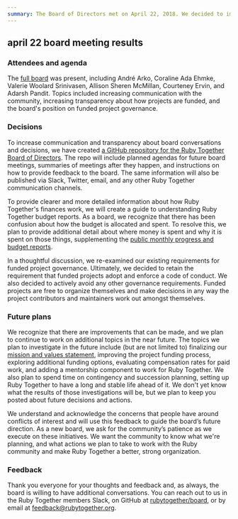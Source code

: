 ```yaml
---
summary: The Board of Directors met on April 22, 2018. We decided to implement additional transparency efforts, add new communication channels, as well as picking several topics for future planning work.
---
```

## april 22 board meeting results

### Attendees and agenda

The [full board](https://rubytogether.org/team) was present, including André Arko, Coraline Ada Ehmke, Valerie Woolard Srinivasen, Allison Sheren McMillan, Courteney Ervin, and Adarsh Pandit. Topics included increasing communication with the community, increasing transparency about how projects are funded, and the board's position on funded project governance.

### Decisions

To increase communication and transparency about board conversations and decisions, we have created [a GitHub repository for the Ruby Together Board of Directors](https://github.com/rubytogether/board). The repo will include planned agendas for future board meetings, summaries of meetings after they happen, and instructions on how to provide feedback to the board. The same information will also be published via Slack, Twitter, email, and any other Ruby Together communication channels.

To provide clearer and more detailed information about how Ruby Together's finances work, we will create a guide to understanding Ruby Together budget reports. As a board, we recognize that there has been confusion about how the budget is allocated and spent. To resolve this, we plan to provide additional detail about where money is spent and why it is spent on those things, supplementing the [public monthly progress and budget reports](https://rubytogether.org/news/).

In a thoughtful discussion, we re-examined our existing requirements for funded project governance. Ultimately, we decided to retain the requirement that funded projects adopt and enforce a code of conduct. We also decided to actively avoid any other governance requirements. Funded projects are free to organize themselves and make decisions in any way the project contributors and maintainers work out amongst themselves.

### Future plans

We recognize that there are improvements that can be made, and we plan to continue to work on additional topics in the near future. The topics we plan to investigate in the future include (but are not limited to) finalizing our [mission and values statement](https://github.com/rubytogether/feedback/blob/main/VISION_MISSON_VALUES.md), improving the project funding process, exploring additional funding options, evaluating compensation rates for paid work, and adding a mentorship component to work for Ruby Together. We also plan to spend time on contingency and succession planning, setting up Ruby Together to have a long and stable life ahead of it. We don't yet know what the results of those investigations will be, but we plan to keep you posted about future decisions and actions.

We understand and acknowledge the concerns that people have around conflicts of interest and will use this feedback to guide the board’s future direction. As a new board, we ask for the community’s patience as we execute on these initiatives. We want the community to know what we're planning, and what actions we plan to take to work with the Ruby community and make Ruby Together a better, strong organization.

### Feedback

Thank you everyone for your thoughts and feedback and, as always, the board is willing to have additional conversations. You can reach out to us in the Ruby Together members Slack, on GitHub at [rubytogether/board](https://github.com/rubytogether/board), or by email at [feedback@rubytogether.org](mailto:feedback@rubytogether.org).
